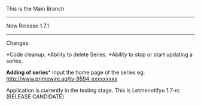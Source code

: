 This is the Main Branch



************************
New Release 1.7.1
************************
Changes

*Code cleanup.
*Ability to delete Series.
*Ability to stop or start updating a series.



**Adding of series***
Input the home page of the series
eg: http://www.primewire.ag/tv-9594-xxxxxxxxx

Application is currently in the testing stage.
This is Letmenotifyu 1.7-rc (RELEASE CANDIDATE)

